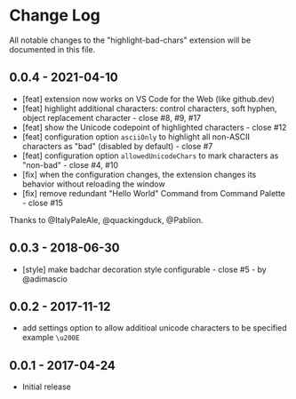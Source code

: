 # Change Log

All notable changes to the "highlight-bad-chars" extension will be documented in this file.

## 0.0.4 - 2021-04-10

- [feat] extension now works on VS Code for the Web (like github.dev)
- [feat] highlight additional characters: control characters, soft hyphen, object replacement character - close #8, #9, #17
- [feat] show the Unicode codepoint of highlighted characters - close #12
- [feat] configuration option `asciiOnly` to highlight all non-ASCII characters as "bad" (disabled by default) - close #7
- [feat] configuration option `allowedUnicodeChars` to mark characters as "non-bad" - close #4, #10
- [fix] when the configuration changes, the extension changes its behavior without reloading the window
- [fix] remove redundant "Hello World" Command from Command Palette - close #15

Thanks to @ItalyPaleAle, @quackingduck, @Pablion.

## 0.0.3 - 2018-06-30

- [style] make badchar decoration style configurable - close #5 - by @adimascio

## 0.0.2 - 2017-11-12

- add settings option to allow additioal unicode characters to be specified example `\u200E`

## 0.0.1 - 2017-04-24

- Initial release
